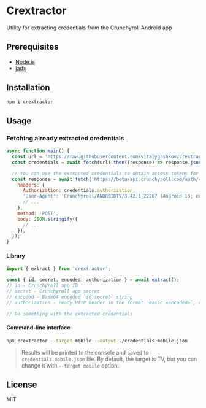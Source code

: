 # Crextractor

Utility for extracting credentials from the Crunchyroll Android app

## Prerequisites

- [Node.js](https://nodejs.org/en)
- [jadx](https://github.com/skylot/jadx)

## Installation

```bash
npm i crextractor
```

## Usage

### Fetching already extracted credentials

```js
async function main() {
  const url = 'https://raw.githubusercontent.com/vitalygashkov/crextractor/refs/heads/main/credentials.tv.json';
  const credentials = await fetch(url).then((response) => response.json());

  // You can use the extracted credentials to obtain access tokens for Crunchyroll APIs
  const response = await fetch('https://beta-api.crunchyroll.com/auth/v1/token', {
    headers: {
      Authorization: credentials.authorization,
      'User-Agent': 'Crunchyroll/ANDROIDTV/3.42.1_22267 (Android 16; en-US; sdk_gphone64_x86_64)',
      // ...
    },
    method: 'POST',
    body: JSON.stringify({
      // ...
    }),
  });
}
```

#### Library

```js
import { extract } from 'crextractor';

const { id, secret, encoded, authorization } = await extract();
// id - Crunchyroll app ID
// secret - Crunchyroll app secret
// encoded - Base64 encoded `id:secret` string
// authorization - ready HTTP header in the format `Basic <encoded>`, can be used to access some Crunchyroll APIs

// Do something with the extracted credentials
```

#### Command-line interface

```bash
npx crextractor --target mobile --output ./credentials.mobile.json
```

> Results will be printed to the console and saved to `credentials.mobile.json` file. By default, the target is TV, but you can change it with `--target mobile` option.

## License

MIT
